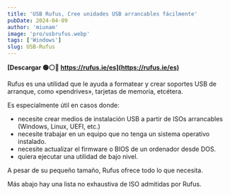 ```yaml
---
title: 'USB Rufus, Cree unidades USB arrancables fácilmente'
pubDate: 2024-04-09
author: 'miunam'
image: 'pro/usbrufus.webp'
tags: ['Windows']
slug: USB-Rufus
---
```

**[Descargar 🟢⚪️🔴 https://rufus.ie/es](https://rufus.ie/es)**

Rufus es una utilidad que le ayuda a formatear y crear soportes USB de arranque, como «pendrives», tarjetas de memoria, etcétera.

Es especialmente útil en casos donde:

- necesite crear medios de instalación USB a partir de ISOs arrancables (Windows, Linux, UEFI, etc.)
- necesite trabajar en un equipo que no tenga un sistema operativo instalado.
- necesite actualizar el firmware o BIOS de un ordenador desde DOS.
- quiera ejecutar una utilidad de bajo nivel.

A pesar de su pequeño tamaño, Rufus ofrece todo lo que necesita.

Más abajo hay una lista no exhaustiva de ISO admitidas por Rufus.